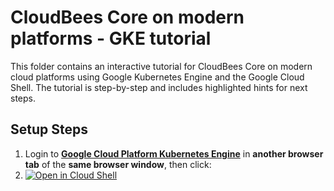 # CloudBees Core on modern platforms - GKE tutorial

This folder contains an interactive tutorial for CloudBees Core on modern cloud platforms using Google Kubernetes Engine and the Google Cloud Shell.  The tutorial is step-by-step and includes highlighted hints for next steps.

## Setup Steps

1. Login to **[Google Cloud Platform Kubernetes Engine](https://console.cloud.google.com/kubernetes/)** in **another browser tab** of the **same browser window**, then click:
2. [![Open in Cloud Shell](http://gstatic.com/cloudssh/images/open-btn.svg)](https://console.cloud.google.com/cloudshell/editor?cloudshell_git_repo=https%3A%2F%2Fgithub.com%2FMarkEWaite%2Fgke-experiment.git&cloudshell_tutorial=tutorial.md)
